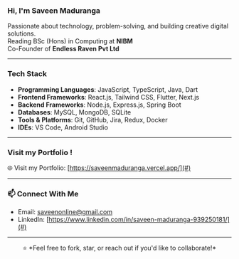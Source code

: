 


### Hi, I'm Saveen Maduranga

Passionate about technology, problem-solving, and building creative digital solutions.  
Reading BSc (Hons) in Computing at **NIBM**  
Co-Founder of **Endless Raven Pvt Ltd**  

---

### Tech Stack 

- **Programming Languages**: JavaScript, TypeScript, Java, Dart
- **Frontend Frameworks**: React.js, Tailwind CSS, Flutter, Next.js 
- **Backend Frameworks**: Node.js, Express.js, Spring Boot 
- **Databases**: MySQL, MongoDB, SQLite  
- **Tools & Platforms**: Git, GitHub, Jira, Redux, Docker 
- **IDEs**:  VS Code, Android Studio

---

### Visit my Portfolio !

🌐 Visit my Portfolio: [https://saveenmaduranga.vercel.app/](#)

---

### 📫 Connect With Me  
- Email: saveenonline@gmail.com  
- LinkedIn: [https://www.linkedin.com/in/saveen-maduranga-939250181/](#)
---


<p align='center'>⭐️ *Feel free to fork, star, or reach out if you'd like to collaborate!*</p>

